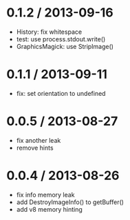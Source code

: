 
0.1.2 / 2013-09-16
==================

  * History: fix whitespace
  * test: use process.stdout.write()
  * GraphicsMagick: use StripImage()

0.1.1 / 2013-09-11
==================

 * fix: set orientation to undefined

0.0.5 / 2013-08-27
==================

 * fix another leak
 * remove hints

0.0.4 / 2013-08-26
==================

 * fix info memory leak
 * add DestroyImageInfo() to getBuffer()
 * add v8 memory hinting
